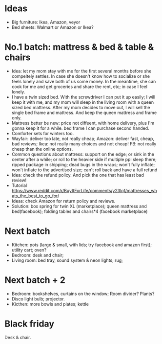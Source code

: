 # Ideas
- Big furniture: Ikea, Amazon, veyor
- Bed sheets: Walmart or Amazon or Ikea?


# No.1 batch: mattress & bed & table & chairs
- Idea: let my mom stay with me for the first several months before she compeltely settles. In case she doesn't know how to socialize or she feels lonely and save both of us some money. In the meantime, she can cook for me and get groceries and share the rent, etc; in case I feel lonely.  
- I have a twin sized bed. With the screwdriver I can put it up easily; I will keep it with me, and my mom will sleep in the living room with a queen sized bed mattress. After my mom decides to move out, I will sell the single bed frame and mattress. And keep the queen mattress and frame only.
- Mattress better be new: price not diffeent, with home delivery, plus I'm gonna keep it for a while. bed frame I can purchase second handed.
- Comforter sets for winters too.
- Wayfair: deliver too late, not really cheap; Amazon: deliver fast, cheap, bad reviews; Ikea: not really many choices and not cheap! FB: not really cheap than the online options.
- Common questions about mattress: support on the edge; or sink in the center after a while; or roll to the heavier side if multiple ppl sleep there; ripped package in shipping; dead bugs in the wraps; won't fully inflate; won't inflate to the advertised size; can't roll back and have a full refund
- Idea: check the refund policy. And pick the one that has least bad review!
- Tutorial
https://www.reddit.com/r/BuyItForLife/comments/y23lqf/mattresses_whats_the_best_to_go_for/
- Ideas: check Amazon for return policy and reviews. 
- Solution: box spring for twin XL (marketplace); queen mattress and bed(facebook); folding tables and chairs*4 (facebook marketplace)

# Next batch
- Kitchen: pots (large & small, with lids; try facebook and amazon first); utility cart; oven?
- Bedroom: desk and chair;
- Living room: bed tray, sound system & neon lights; rug; 

# Next batch + 2
- Bedroom: bookshelves, curtains on the window; Room divider? Plants?
- Disco light bulb; projector.
- Kicthen: more bowls and plates; kettle

# Black friday
Desk & chair. 
